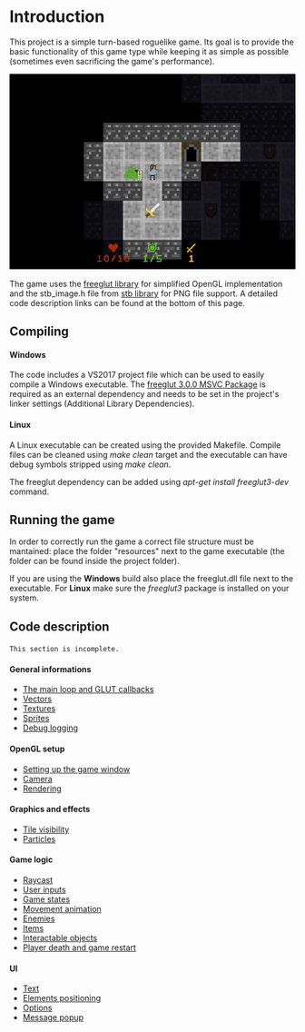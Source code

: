 # Introduction
This project is a simple turn-based roguelike game.
Its goal is to provide the basic functionality of this game type while keeping it as simple as possible
(sometimes even sacrificing the game's performance).

![game screenshot](docs/images/screenshot1.png)

The game uses the [freeglut library](http://freeglut.sourceforge.net/) for simplified OpenGL implementation and
the stb_image.h file from [stb library](https://github.com/nothings/stb) for PNG file support.
A detailed code description links can be found at the bottom of this page.

## Compiling

#### Windows
The code includes a VS2017 project file which can be used to easily compile a Windows executable.
The [freeglut 3.0.0 MSVC Package](https://www.transmissionzero.co.uk/software/freeglut-devel/) is required as an external
dependency and needs to be set in the project's linker settings (Additional Library Dependencies).

#### Linux
A Linux executable can be created using the provided Makefile. Compile files can be cleaned using *make clean* target
and the executable can have debug symbols stripped using *make clean*. 

The freeglut dependency can be added using *apt-get install freeglut3-dev* command.

## Running the game
In order to correctly run the game a correct file structure must be mantained: place the folder "resources" next to the game executable
(the folder can be found inside the project folder). 

If you are using the **Windows** build also place the freeglut.dll file next to the executable.
For **Linux** make sure the *freeglut3* package is installed on your system.

## Code description
`This section is incomplete.`
#### General informations
- [The main loop and GLUT callbacks](docs/1general/main_loop.md)
- [Vectors](docs/1general/vectors.md)
- [Textures](docs/1general/textures.md)
- [Sprites](docs/1general/sprites.md)
- [Debug logging](docs/1general/debug.md)

#### OpenGL setup
- [Setting up the game window]()
- [Camera]()
- [Rendering]()

#### Graphics and effects
- [Tile visibility]()
- [Particles]()

#### Game logic
- [Raycast]()
- [User inputs]()
- [Game states]()
- [Movement animation]()
- [Enemies]()
- [Items]()
- [Interactable objects]()
- [Player death and game restart]()

#### UI
- [Text]()
- [Elements positioning]()
- [Options]()
- [Message popup]()